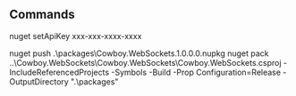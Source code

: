 Commands
------------
nuget setApiKey xxx-xxx-xxxx-xxxx

nuget push .\packages\Cowboy.WebSockets.1.0.0.0.nupkg
nuget pack ..\Cowboy.WebSockets\Cowboy.WebSockets\Cowboy.WebSockets.csproj -IncludeReferencedProjects -Symbols -Build -Prop Configuration=Release -OutputDirectory ".\packages"
